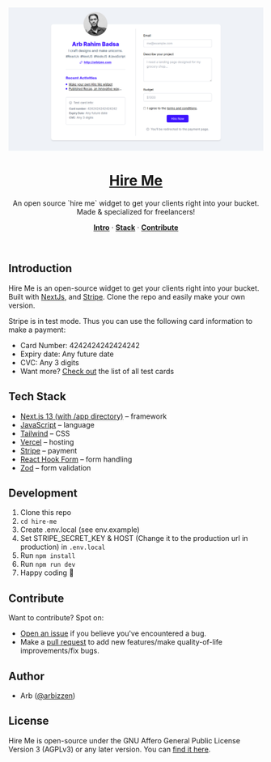 <a href="https://hire.arbizen.com">
  <img alt="Hire Me - An open source hire me widget for freelancers." src="/public/demo.png"/> 
  <h1 align="center">Hire Me</h1>
</a>

<p align="center">
  An open source `hire me` widget to get your clients right into your bucket. Made & specialized for freelancers!
</p>

<p align="center">
  <a href="#introduction"><strong>Intro</strong></a> ·
  <a href="#tech-stack"><strong>Stack</strong></a> ·
  <a href="#contribute"><strong>Contribute</strong></a>
</p>
<br/>

## Introduction

Hire Me is an open-source widget to get your clients right into your bucket. Built with [NextJs](https://nextjs.org), and [Stripe](https://stripe.com). Clone the repo and easily make your own version.

Stripe is in test mode. Thus you can use the following card information to make a payment:

- Card Number: 4242424242424242
- Expiry date: Any future date
- CVC: Any 3 digits
- Want more? [Check out](https://stripe.com/docs/testing?testing-method=card-numbers#visa) the list of all test cards

## Tech Stack

- [Next.js 13 (with /app directory)](https://nextjs.org/) – framework
- [JavaScript](https://www.typescriptlang.org/) – language
- [Tailwind](https://tailwindcss.com/) – CSS
- [Vercel](https://vercel.com/) – hosting
- [Stripe](https://stripe.com) – payment
- [React Hook Form](https://react-hook-form.com) – form handling
- [Zod](https://zod.dev) – form validation

## Development

1. Clone this repo
2. `cd hire-me`
3. Create .env.local (see env.example)
4. Set STRIPE_SECRET_KEY & HOST (Change it to the production url in production) in `.env.local`
5. Run `npm install`
6. Run `npm run dev`
7. Happy coding 🎉

## Contribute

Want to contribute? Spot on:

- [Open an issue](https://github.com/arbizen/hire-me/issues) if you believe you've encountered a bug.
- Make a [pull request](https://github.com/arbizen/hire-me/pull) to add new features/make quality-of-life improvements/fix bugs.

## Author

- Arb ([@arbizzen](https://twitter.com/arbizzen))

## License

Hire Me is open-source under the GNU Affero General Public License Version 3 (AGPLv3) or any later version. You can [find it here](https://github.com/arbizen/hire-me/blob/main/LICENSE).
